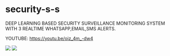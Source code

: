 # security-s-s
DEEP LEARNING BASED SECURITY SURVEILLANCE MONITORING SYSTEM WITH 3 REALTIME WHATSAPP,EMAIL,SMS ALERTS.


YOUTUBE: https://youtu.be/oiz_4m_-dw4

![](https://github.com/shibinmak/security-s-s/blob/master/data/SS.gif)
![](https://github.com/shibinmak/security-s-s/blob/master/data/SECURITY2.svg)
